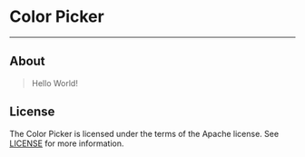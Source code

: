 # Color Picker
---
## About
> Hello World!

## License

The Color Picker is licensed under the terms of the Apache license. See [LICENSE](https://www.apache.org/licenses/LICENSE-2.0) for more information.